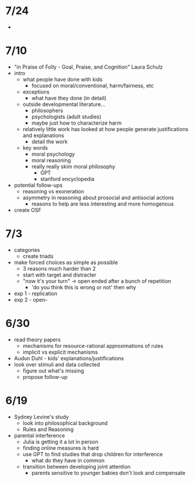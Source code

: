 # 7/24
- 
# 7/10
- "in Praise of Folly - Goal, Praise, and Cognition" Laura Schulz
- intro
	- what people have done with kids 
		- focused on moral/conventional, harm/fairness, etc
	- exceptions
		- what have they done (in detail)
	- outside developmental literature...
		- philosophers
		- psychologists (adult studies)
		- maybe just how to characterize harm
	- relatively little work has looked at how people generate justifications and explanations
		- detail the work
	- key words
		- moral psychology
		- moral reasoning
		- really really skim moral philosophy
			- GPT
			- stanford encyclopedia
- potential follow-ups
	- reasoning vs exoneration
	- asymmetry in reasoning about prosocial and antisocial actions
		- reasons to help are less interesting and more homogenous
- create OSF
# 7/3
- categories
	- create triads
- make forced choices as simple as possible
	- 3 reasons much harder than 2
	- start with target and distracter
	- "now it's your turn" -> open ended after a bunch of repetition
		- 'do you think this is wrong or not' then why
- exp 1 - replication
- exp 2 - open-
# 6/30
- read theory papers
	- mechanisms for resource-rational approximations of rules
	- implicit vs explicit mechanisms
- Audun Duhl - kids' explanations/justifications
- look over stimuli and data collected
	- figure out what's missing
	- propose follow-up
# 6/19
- Sydney Levine's study
	- look into philosophical background
	- Rules and Reasoning
- parental interference
	- Julia is getting it a lot in person
	- finding online measures is hard
	- use GPT to find studies that drop children for interference
		- what do they have in common
	- transition between developing joint attention
		- parents sensitive to younger babies don't look and compensate